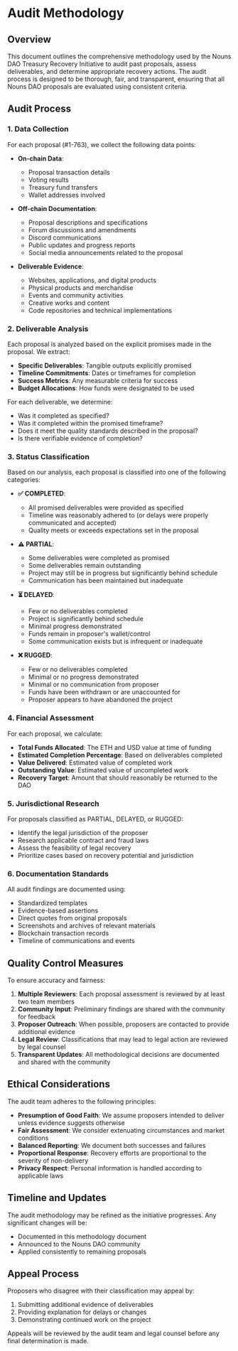 # Audit Methodology

## Overview

This document outlines the comprehensive methodology used by the Nouns DAO Treasury Recovery Initiative to audit past proposals, assess deliverables, and determine appropriate recovery actions. The audit process is designed to be thorough, fair, and transparent, ensuring that all Nouns DAO proposals are evaluated using consistent criteria.

## Audit Process

### 1. Data Collection

For each proposal (#1-763), we collect the following data points:

- **On-chain Data**: 
  - Proposal transaction details
  - Voting results
  - Treasury fund transfers
  - Wallet addresses involved

- **Off-chain Documentation**:
  - Proposal descriptions and specifications
  - Forum discussions and amendments
  - Discord communications
  - Public updates and progress reports
  - Social media announcements related to the proposal

- **Deliverable Evidence**:
  - Websites, applications, and digital products
  - Physical products and merchandise
  - Events and community activities
  - Creative works and content
  - Code repositories and technical implementations

### 2. Deliverable Analysis

Each proposal is analyzed based on the explicit promises made in the proposal. We extract:

- **Specific Deliverables**: Tangible outputs explicitly promised
- **Timeline Commitments**: Dates or timeframes for completion
- **Success Metrics**: Any measurable criteria for success
- **Budget Allocations**: How funds were designated to be used

For each deliverable, we determine:
- Was it completed as specified?
- Was it completed within the promised timeframe?
- Does it meet the quality standards described in the proposal?
- Is there verifiable evidence of completion?

### 3. Status Classification

Based on our analysis, each proposal is classified into one of the following categories:

- **✅ COMPLETED**: 
  - All promised deliverables were provided as specified
  - Timeline was reasonably adhered to (or delays were properly communicated and accepted)
  - Quality meets or exceeds expectations set in the proposal

- **⚠️ PARTIAL**: 
  - Some deliverables were completed as promised
  - Some deliverables remain outstanding
  - Project may still be in progress but significantly behind schedule
  - Communication has been maintained but inadequate

- **⏳ DELAYED**: 
  - Few or no deliverables completed
  - Project is significantly behind schedule
  - Minimal progress demonstrated
  - Funds remain in proposer's wallet/control
  - Some communication exists but is infrequent or inadequate

- **❌ RUGGED**: 
  - Few or no deliverables completed
  - Minimal or no progress demonstrated
  - Minimal or no communication from proposer
  - Funds have been withdrawn or are unaccounted for
  - Proposer appears to have abandoned the project

### 4. Financial Assessment

For each proposal, we calculate:

- **Total Funds Allocated**: The ETH and USD value at time of funding
- **Estimated Completion Percentage**: Based on deliverables completed
- **Value Delivered**: Estimated value of completed work
- **Outstanding Value**: Estimated value of uncompleted work
- **Recovery Target**: Amount that should reasonably be returned to the DAO

### 5. Jurisdictional Research

For proposals classified as PARTIAL, DELAYED, or RUGGED:

- Identify the legal jurisdiction of the proposer
- Research applicable contract and fraud laws
- Assess the feasibility of legal recovery
- Prioritize cases based on recovery potential and jurisdiction

### 6. Documentation Standards

All audit findings are documented using:

- Standardized templates
- Evidence-based assertions
- Direct quotes from original proposals
- Screenshots and archives of relevant materials
- Blockchain transaction records
- Timeline of communications and events

## Quality Control Measures

To ensure accuracy and fairness:

1. **Multiple Reviewers**: Each proposal assessment is reviewed by at least two team members
2. **Community Input**: Preliminary findings are shared with the community for feedback
3. **Proposer Outreach**: When possible, proposers are contacted to provide additional evidence
4. **Legal Review**: Classifications that may lead to legal action are reviewed by legal counsel
5. **Transparent Updates**: All methodological decisions are documented and shared with the community

## Ethical Considerations

The audit team adheres to the following principles:

- **Presumption of Good Faith**: We assume proposers intended to deliver unless evidence suggests otherwise
- **Fair Assessment**: We consider extenuating circumstances and market conditions
- **Balanced Reporting**: We document both successes and failures
- **Proportional Response**: Recovery efforts are proportional to the severity of non-delivery
- **Privacy Respect**: Personal information is handled according to applicable laws

## Timeline and Updates

The audit methodology may be refined as the initiative progresses. Any significant changes will be:
- Documented in this methodology document
- Announced to the Nouns DAO community
- Applied consistently to remaining proposals

## Appeal Process

Proposers who disagree with their classification may appeal by:
1. Submitting additional evidence of deliverables
2. Providing explanation for delays or changes
3. Demonstrating continued work on the project

Appeals will be reviewed by the audit team and legal counsel before any final determination is made.
